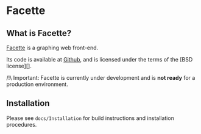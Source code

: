 Facette
=======

What is Facette?
----------------

[Facette][0] is a graphing web front-end.

Its code is available at [Github][1], and is licensed under the terms of the [BSD license][].

/!\ Important: Facette is currently under development and is **not ready** for a production environment.

Installation
------------

Please see `docs/Installation` for build instructions and installation procedures.


[0]: http://facette.io/
[1]: https://github.com/facette/facette
[2]: http://opensource.org/licenses/BSD-3-Clause
